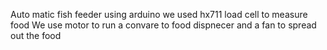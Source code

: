 Auto matic fish feeder using arduino
we used hx711 load cell to measure food 
We use motor to run a convare to food dispnecer and a fan to spread out the food
